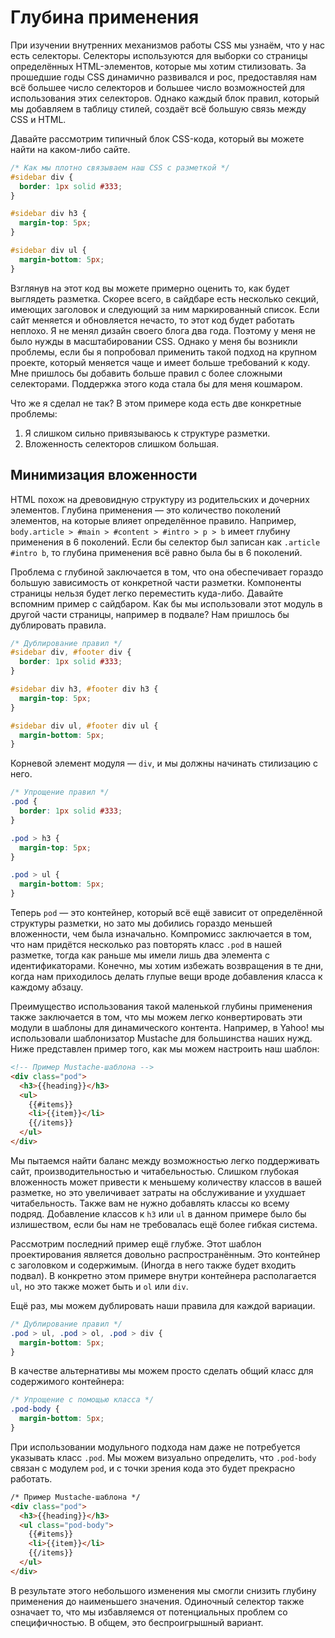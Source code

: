 # Глубина применения
При изучении внутренних механизмов работы CSS мы узнаём, что у нас есть селекторы. Селекторы используются для выборки со страницы определённых HTML-элементов, которые мы хотим стилизовать. За прошедшие годы CSS динамично развивался и рос, предоставляя нам всё большее число селекторов и большее число возможностей для использования этих селекторов. Однако каждый блок правил, который мы добавляем в таблицу стилей, создаёт всё большую связь между CSS и HTML.

Давайте рассмотрим типичный блок CSS-кода, который вы можете найти на каком-либо сайте.

```css
/* Как мы плотно связываем наш CSS с разметкой */
#sidebar div {
  border: 1px solid #333;
}

#sidebar div h3 { 
  margin-top: 5px;
}

#sidebar div ul {
  margin-bottom: 5px; 
}
```

Взглянув на этот код вы можете примерно оценить то, как будет выглядеть разметка. Скорее всего, в сайдбаре есть несколько секций, имеющих заголовок и следующий за ним маркированный список. Если сайт меняется и обновляется нечасто, то этот код будет работать неплохо. Я не менял дизайн своего блога два года. Поэтому у меня не было нужды в масштабировании CSS. Однако у меня бы возникли проблемы, если бы я попробовал применить такой подход на крупном проекте, который меняется чаще и имеет больше требований к коду. Мне пришлось бы добавить больше правил с более сложными селекторами. Поддержка этого кода стала бы для меня кошмаром.

Что же я сделал не так? В этом примере кода есть две конкретные проблемы:

1. Я слишком сильно привязываюсь к структуре разметки.
2. Вложенность селекторов слишком большая.

## Минимизация вложенности
HTML похож на древовидную структуру из родительских и дочерних элементов. Глубина применения — это количество поколений элементов, на которые влияет определённое правило. Например, `body.article > #main > #content > #intro > p > b` имеет глубину применения в 6 поколений. Если бы селектор был записан как `.article #intro b`, то глубина применения всё равно была бы в 6 поколений.

Проблема с глубиной заключается в том, что она обеспечивает гораздо большую зависимость от конкретной части разметки. Компоненты страницы нельзя будет легко переместить куда-либо. Давайте вспомним пример с сайдбаром. Как бы мы использовали этот модуль в другой части страницы, например в подвале? Нам пришлось бы дублировать правила.

```css
/* Дублирование правил */
#sidebar div, #footer div {
  border: 1px solid #333;
}

#sidebar div h3, #footer div h3 { 
  margin-top: 5px;
}

#sidebar div ul, #footer div ul {
  margin-bottom: 5px; 
} 
```

Корневой элемент модуля — `div`, и мы должны начинать стилизацию с него.

```css
/* Упрощение правил */
.pod {
  border: 1px solid #333;
}

.pod > h3 { 
  margin-top: 5px;
}

.pod > ul {
  margin-bottom: 5px; 
} 
```

Теперь `pod` — это контейнер, который всё ещё зависит от определённой структуры разметки, но зато мы добились гораздо меньшей вложенности, чем была изначально. Компромисс заключается в том, что нам придётся несколько раз повторять класс `.pod` в нашей разметке, тогда как раньше мы имели лишь два элемента с идентификаторами. Конечно, мы хотим избежать возвращения в те дни, когда нам приходилось делать глупые вещи вроде добавления класса к каждому абзацу.

Преимущество использования такой маленькой глубины применения также заключается в том, что мы можем легко конвертировать эти модули в шаблоны для динамического контента. Например, в Yahoo! мы использовали шаблонизатор Mustache для большинства наших нужд. Ниже представлен пример того, как мы можем настроить наш шаблон:

```html
<!-- Пример Mustache-шаблона -->
<div class="pod">
  <h3>{{heading}}</h3>
  <ul>
    {{#items}}
    <li>{{item}}</li>
    {{/items}}
  </ul>
</div> 
```

Мы пытаемся найти баланс между возможностью легко поддерживать сайт, производительностью и читабельностью. Слишком глубокая вложенность может привести к меньшему количеству классов в вашей разметке, но это увеличивает затраты на обслуживание и ухудшает читабельность. Также вам не нужно добавлять классы ко всему подряд. Добавление классов к `h3` или `ul` в данном примере было бы излишеством, если бы нам не требовалась ещё более гибкая система.

Рассмотрим последний пример ещё глубже. Этот шаблон проектирования является довольно распространённым. Это контейнер с заголовком и содержимым. (Иногда в него также будет входить подвал). В конкретно этом примере внутри контейнера располагается `ul`, но это также может быть и `ol` или `div`.

Ещё раз, мы можем дублировать наши правила для каждой вариации.

```css
/* Дублирование правил */
.pod > ul, .pod > ol, .pod > div {
  margin-bottom: 5px; 
} 
```

В качестве альтернативы мы можем просто сделать общий класс для содержимого контейнера:

```css
/* Упрощение с помощью класса */
.pod-body {
  margin-bottom: 5px; 
} 
```

При использовании модульного подхода нам даже не потребуется указывать класс `.pod`. Мы можем визуально определить, что `.pod-body` связан с модулем `pod`, и с точки зрения кода это будет прекрасно работать.

```html
/* Пример Mustache-шаблона */
<div class="pod">
  <h3>{{heading}}</h3>
  <ul class="pod-body">
    {{#items}}
    <li>{{item}}</li>
    {{/items}}
  </ul>
</div> 
```

В результате этого небольшого изменения мы смогли снизить глубину применения до наименьшего значения. Одиночный селектор также означает то, что мы избавляемся от потенциальных проблем со специфичностью. В общем, это беспроигрышный вариант.
